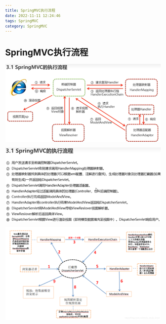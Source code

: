 ```yaml
---
title: SpringMVC执行流程
date: 2022-11-11 12:24:46
tags: SpringMVC
category: SpringMVC
---
```

# SpringMVC执行流程

![image-20230321165224329](https://raw.githubusercontent.com/YVastness/picture-upload/main/image-20230321165224329-1679388748057-1-1679388752074-3-1679388755177-5.png)

![image-20230321165319398](https://raw.githubusercontent.com/YVastness/picture-upload/main/image-20230321165319398-1679388801588-7-1679388804462-9.png)

![在这里插入图片描述](https://raw.githubusercontent.com/YVastness/picture-upload/main/20201125214311471.png)
